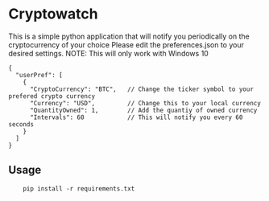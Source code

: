 # Cryptowatch

This is a simple python application that will notify you periodically on the cryptocurrency of your choice
Please edit the preferences.json to your desired settings. NOTE: This will only work with Windows 10

```
{
  "userPref": [
    {
      "CryptoCurrency": "BTC",   // Change the ticker symbol to your prefered crypto currency
      "Currency": "USD",         // Change this to your local currency
      "QuantityOwned": 1,        // Add the quantiy of owned currency
      "Intervals": 60            // This will notify you every 60 seconds
    }
  ]
}
```

## Usage

```
    pip install -r requirements.txt

```
